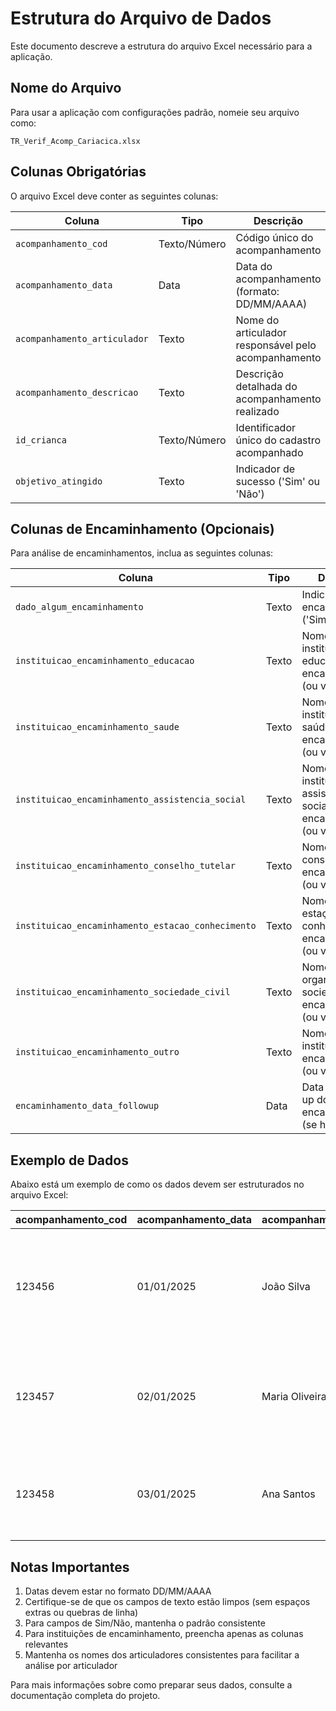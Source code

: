 # Estrutura do Arquivo de Dados

Este documento descreve a estrutura do arquivo Excel necessário para a aplicação.

## Nome do Arquivo
Para usar a aplicação com configurações padrão, nomeie seu arquivo como:
```
TR_Verif_Acomp_Cariacica.xlsx
```

## Colunas Obrigatórias
O arquivo Excel deve conter as seguintes colunas:

| Coluna | Tipo | Descrição |
|--------|------|-----------|
| `acompanhamento_cod` | Texto/Número | Código único do acompanhamento |
| `acompanhamento_data` | Data | Data do acompanhamento (formato: DD/MM/AAAA) |
| `acompanhamento_articulador` | Texto | Nome do articulador responsável pelo acompanhamento |
| `acompanhamento_descricao` | Texto | Descrição detalhada do acompanhamento realizado |
| `id_crianca` | Texto/Número | Identificador único do cadastro acompanhado |
| `objetivo_atingido` | Texto | Indicador de sucesso ('Sim' ou 'Não') |

## Colunas de Encaminhamento (Opcionais)
Para análise de encaminhamentos, inclua as seguintes colunas:

| Coluna | Tipo | Descrição |
|--------|------|-----------|
| `dado_algum_encaminhamento` | Texto | Indica se houve encaminhamento ('Sim' ou 'Não') |
| `instituicao_encaminhamento_educacao` | Texto | Nome da instituição de educação encaminhada (ou vazio) |
| `instituicao_encaminhamento_saude` | Texto | Nome da instituição de saúde encaminhada (ou vazio) |
| `instituicao_encaminhamento_assistencia_social` | Texto | Nome da instituição de assistência social encaminhada (ou vazio) |
| `instituicao_encaminhamento_conselho_tutelar` | Texto | Nome do conselho tutelar encaminhado (ou vazio) |
| `instituicao_encaminhamento_estacao_conhecimento` | Texto | Nome da estação conhecimento encaminhada (ou vazio) |
| `instituicao_encaminhamento_sociedade_civil` | Texto | Nome da organização da sociedade civil encaminhada (ou vazio) |
| `instituicao_encaminhamento_outro` | Texto | Nome de outra instituição encaminhada (ou vazio) |
| `encaminhamento_data_followup` | Data | Data do follow-up do encaminhamento (se houver) |

## Exemplo de Dados

Abaixo está um exemplo de como os dados devem ser estruturados no arquivo Excel:

| acompanhamento_cod | acompanhamento_data | acompanhamento_articulador | acompanhamento_descricao | id_crianca | objetivo_atingido | dado_algum_encaminhamento | instituicao_encaminhamento_educacao |
|--------------------|---------------------|----------------------------|--------------------------|------------|-------------------|---------------------------|-------------------------------------|
| 123456 | 01/01/2025 | João Silva | Realizada visita domiciliar para acompanhamento do caso. A família relatou melhoria na frequência escolar. O cadastro informou que a criança está participando de atividades extracurriculares no contraturno. | 22222 | Sim | Não | |
| 123457 | 02/01/2025 | Maria Oliveira | Contato telefônico com o responsável para verificar situação escolar. Identificado que a criança não está frequentando a escola regularmente e apresenta dificuldades de aprendizagem. | 33333 | Não | Sim | EMEF Vila Nova |
| 123458 | 03/01/2025 | Ana Santos | Acompanhamento presencial na residência. A família está enfrentando problemas financeiros após perda do emprego do responsável. Orientações sobre programas sociais foram fornecidas. | 44444 | Parcial | Sim | | 

## Notas Importantes

1. Datas devem estar no formato DD/MM/AAAA
2. Certifique-se de que os campos de texto estão limpos (sem espaços extras ou quebras de linha)
3. Para campos de Sim/Não, mantenha o padrão consistente
4. Para instituições de encaminhamento, preencha apenas as colunas relevantes
5. Mantenha os nomes dos articuladores consistentes para facilitar a análise por articulador

Para mais informações sobre como preparar seus dados, consulte a documentação completa do projeto. 